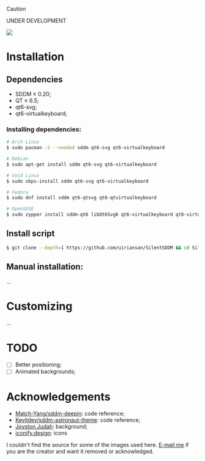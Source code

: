 > [!CAUTION]
> UNDER DEVELOPMENT

<img src="https://github.com/uiriansan/SilentSDDM/blob/main/wiki/LoginCenter.png" />

# Installation

## Dependencies

- SDDM ≥ 0.20;
- QT ≥ 6.5;
- qt6-svg;
- qt6-virtualkeyboard;

### Installing dependencies:

```bash
# Arch Linux
$ sudo pacman -S --needed sddm qt6-svg qt6-virtualkeyboard

# Debian
$ sudo apt-get install sddm qt6-svg qt6-virtualkeyboard

# Void Linux
$ sudo xbps-install sddm qt6-svg qt6-virtualkeyboard

# Fedora
$ sudo dnf install sddm qt6-qtsvg qt6-qtvirtualkeyboard

# OpenSUSE
$ sudo zypper install sddm-qt6 libQt6Svg6 qt6-virtualkeyboard qt6-virtualkeyboard-imports
```

## Install script

```bash
$ git clone --depth=1 https://github.com/uiriansan/SilentSDDM && cd SilentSDDM && ./install.sh | bash
```

## Manual installation:

...

# Customizing

...

# TODO

- [ ] Better positioning;
- [ ] Animated backgrounds;

# Acknowledgements

- [Match-Yang/sddm-deepin](https://github.com/Match-Yang/sddm-deepin): code reference;
- [Keyitdev/sddm-astronaut-theme](https://github.com/Keyitdev/sddm-astronaut-theme): code reference;
- [Joyston Judah](https://www.pexels.com/photo/white-and-black-mountain-wallpaper-933054/): background;
- [iconify.design](https://iconify.design/): icons

I couldn't find the source for some of the images used here. [E-mail me](mailto:uiriansan@gmail.com?subject=Background%20image%20in%20SilentSDDM) if you are the creator and want it removed or acknowledged.
